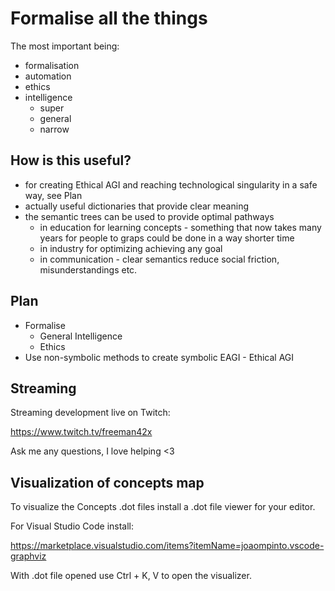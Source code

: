 # Formalise all the things

The most important being:

  * formalisation
  * automation
  * ethics
  * intelligence
    * super
    * general
    * narrow

## How is this useful?

* for creating Ethical AGI and reaching technological singularity in a safe way, see Plan
* actually useful dictionaries that provide clear meaning
* the semantic trees can be used to provide optimal pathways
  * in education for learning concepts - something that now takes many years for people to graps could be done in a way shorter time
  * in industry for optimizing achieving any goal
  * in communication - clear semantics reduce social friction, misunderstandings etc.

## Plan

* Formalise
  * General Intelligence
  * Ethics
* Use non-symbolic methods to create symbolic EAGI - Ethical AGI

## Streaming

Streaming development live on Twitch:

https://www.twitch.tv/freeman42x

Ask me any questions, I love helping <3

## Visualization of concepts map

To visualize the Concepts .dot files install a .dot file viewer for your editor.

For Visual Studio Code install:

https://marketplace.visualstudio.com/items?itemName=joaompinto.vscode-graphviz

With .dot file opened use Ctrl + K, V to open the visualizer.
